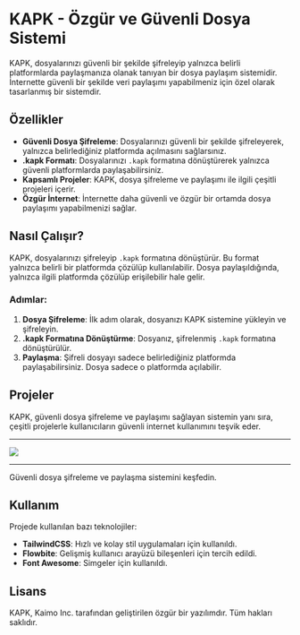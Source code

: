 # KAPK - Özgür ve Güvenli Dosya Sistemi

KAPK, dosyalarınızı güvenli bir şekilde şifreleyip yalnızca belirli platformlarda paylaşmanıza olanak tanıyan bir dosya paylaşım sistemidir. İnternette güvenli bir şekilde veri paylaşımı yapabilmeniz için özel olarak tasarlanmış bir sistemdir.

## Özellikler

- **Güvenli Dosya Şifreleme**: Dosyalarınızı güvenli bir şekilde şifreleyerek, yalnızca belirlediğiniz platformda açılmasını sağlarsınız.
- **.kapk Formatı**: Dosyalarınızı `.kapk` formatına dönüştürerek yalnızca güvenli platformlarda paylaşabilirsiniz.
- **Kapsamlı Projeler**: KAPK, dosya şifreleme ve paylaşımı ile ilgili çeşitli projeleri içerir.
- **Özgür İnternet**: İnternette daha güvenli ve özgür bir ortamda dosya paylaşımı yapabilmenizi sağlar.

## Nasıl Çalışır?

KAPK, dosyalarınızı şifreleyip `.kapk` formatına dönüştürür. Bu format yalnızca belirli bir platformda çözülüp kullanılabilir. Dosya paylaşıldığında, yalnızca ilgili platformda çözülüp erişilebilir hale gelir.

### Adımlar:
1. **Dosya Şifreleme**: İlk adım olarak, dosyanızı KAPK sistemine yükleyin ve şifreleyin.
2. **.kapk Formatına Dönüştürme**: Dosyanız, şifrelenmiş `.kapk` formatına dönüştürülür.
3. **Paylaşma**: Şifreli dosyayı sadece belirlediğiniz platformda paylaşabilirsiniz. Dosya sadece o platformda açılabilir.

## Projeler

KAPK, güvenli dosya şifreleme ve paylaşımı sağlayan sistemin yanı sıra, çeşitli projelerle kullanıcıların güvenli internet kullanımını teşvik eder.
<hr>
<img src="https://raw.githubusercontent.com/devyigit/devyigit.github.io/refs/heads/main/%C4%B0mages/1739128401513.png">
<hr>
Güvenli dosya şifreleme ve paylaşma sistemini keşfedin.

## Kullanım

Projede kullanılan bazı teknolojiler:
- **TailwindCSS**: Hızlı ve kolay stil uygulamaları için kullanıldı.
- **Flowbite**: Gelişmiş kullanıcı arayüzü bileşenleri için tercih edildi.
- **Font Awesome**: Simgeler için kullanıldı.

## Lisans

KAPK, Kaimo Inc. tarafından geliştirilen özgür bir yazılımdır. Tüm hakları saklıdır.
